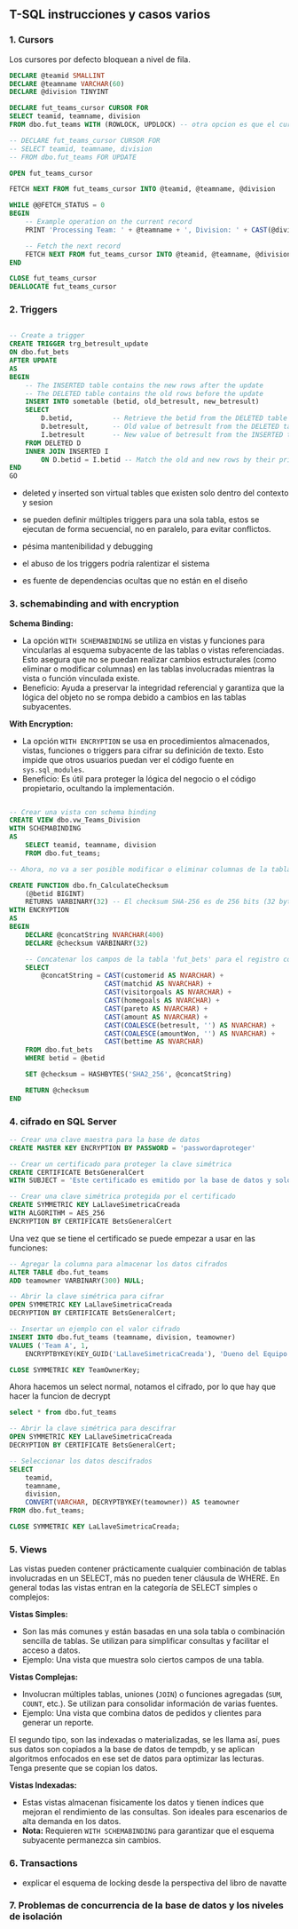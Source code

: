 ## T-SQL instrucciones y casos varios

### 1. Cursors 

Los cursores por defecto bloquean a nivel de fila. 

```sql
DECLARE @teamid SMALLINT
DECLARE @teamname VARCHAR(60)
DECLARE @division TINYINT

DECLARE fut_teams_cursor CURSOR FOR
SELECT teamid, teamname, division
FROM dbo.fut_teams WITH (ROWLOCK, UPDLOCK) -- otra opcion es que el cursor sea para update

-- DECLARE fut_teams_cursor CURSOR FOR
-- SELECT teamid, teamname, division
-- FROM dbo.fut_teams FOR UPDATE

OPEN fut_teams_cursor

FETCH NEXT FROM fut_teams_cursor INTO @teamid, @teamname, @division

WHILE @@FETCH_STATUS = 0
BEGIN
    -- Example operation on the current record
    PRINT 'Processing Team: ' + @teamname + ', Division: ' + CAST(@division AS VARCHAR)

    -- Fetch the next record
    FETCH NEXT FROM fut_teams_cursor INTO @teamid, @teamname, @division
END

CLOSE fut_teams_cursor
DEALLOCATE fut_teams_cursor
```

### 2. Triggers

```sql

-- Create a trigger 
CREATE TRIGGER trg_betresult_update
ON dbo.fut_bets
AFTER UPDATE
AS
BEGIN
    -- The INSERTED table contains the new rows after the update
    -- The DELETED table contains the old rows before the update
    INSERT INTO sometable (betid, old_betresult, new_betresult)
    SELECT 
        D.betid,          -- Retrieve the betid from the DELETED table
        D.betresult,      -- Old value of betresult from the DELETED table
        I.betresult       -- New value of betresult from the INSERTED table
    FROM DELETED D
    INNER JOIN INSERTED I
        ON D.betid = I.betid -- Match the old and new rows by their primary key
END
GO
```

- deleted y inserted son virtual tables que existen solo dentro del contexto y sesion  

- se pueden definir múltiples triggers para una sola tabla, estos se ejecutan de forma secuencial, no en paralelo, para evitar conflictos. 

- pésima mantenibilidad y debugging 

- el abuso de los triggers podría ralentizar el sistema 

- es fuente de dependencias ocultas que no están en el diseño 


### 3. schemabinding and with encryption

**Schema Binding:**
   - La opción `WITH SCHEMABINDING` se utiliza en vistas y funciones para vincularlas al esquema subyacente de las tablas o vistas referenciadas. Esto asegura que no se puedan realizar cambios estructurales (como eliminar o modificar columnas) en las tablas involucradas mientras la vista o función vinculada existe.
   - Beneficio: Ayuda a preservar la integridad referencial y garantiza que la lógica del objeto no se rompa debido a cambios en las tablas subyacentes. 


**With Encryption:**
   - La opción `WITH ENCRYPTION` se usa en procedimientos almacenados, vistas, funciones o triggers para cifrar su definición de texto. Esto impide que otros usuarios puedan ver el código fuente en `sys.sql_modules`.
   - Beneficio: Es útil para proteger la lógica del negocio o el código propietario, ocultando la implementación.

```sql

-- Crear una vista con schema binding
CREATE VIEW dbo.vw_Teams_Division
WITH SCHEMABINDING
AS
    SELECT teamid, teamname, division
    FROM dbo.fut_teams;

-- Ahora, no va a ser posible modificar o eliminar columnas de la tabla `fut_teams` mientras esta vista exista.

CREATE FUNCTION dbo.fn_CalculateChecksum
    (@betid BIGINT)
    RETURNS VARBINARY(32) -- El checksum SHA-256 es de 256 bits (32 bytes)
WITH ENCRYPTION
AS
BEGIN
    DECLARE @concatString NVARCHAR(400)
    DECLARE @checksum VARBINARY(32)

    -- Concatenar los campos de la tabla 'fut_bets' para el registro con la clave primaria proporcionada
    SELECT 
        @concatString = CAST(customerid AS NVARCHAR) + 
                        CAST(matchid AS NVARCHAR) + 
                        CAST(visitorgoals AS NVARCHAR) + 
                        CAST(homegoals AS NVARCHAR) + 
                        CAST(pareto AS NVARCHAR) + 
                        CAST(amount AS NVARCHAR) + 
                        CAST(COALESCE(betresult, '') AS NVARCHAR) + 
                        CAST(COALESCE(amountWon, '') AS NVARCHAR) + 
                        CAST(bettime AS NVARCHAR)
    FROM dbo.fut_bets
    WHERE betid = @betid

    SET @checksum = HASHBYTES('SHA2_256', @concatString)

    RETURN @checksum
END
```

### 4. cifrado en SQL Server

```sql 
-- Crear una clave maestra para la base de datos
CREATE MASTER KEY ENCRYPTION BY PASSWORD = 'passwordaproteger'

-- Crear un certificado para proteger la clave simétrica
CREATE CERTIFICATE BetsGeneralCert
WITH SUBJECT = 'Este certificado es emitido por la base de datos y solo funciona en la base de datos'

-- Crear una clave simétrica protegida por el certificado
CREATE SYMMETRIC KEY LaLlaveSimetricaCreada
WITH ALGORITHM = AES_256
ENCRYPTION BY CERTIFICATE BetsGeneralCert
```

Una vez que se tiene el certificado se puede empezar a usar en las funciones: 

```sql 
-- Agregar la columna para almacenar los datos cifrados
ALTER TABLE dbo.fut_teams
ADD teamowner VARBINARY(300) NULL;

-- Abrir la clave simétrica para cifrar
OPEN SYMMETRIC KEY LaLlaveSimetricaCreada
DECRYPTION BY CERTIFICATE BetsGeneralCert;

-- Insertar un ejemplo con el valor cifrado
INSERT INTO dbo.fut_teams (teamname, division, teamowner)
VALUES ('Team A', 1, 
    ENCRYPTBYKEY(KEY_GUID('LaLlaveSimetricaCreada'), 'Dueno del Equipo'));

CLOSE SYMMETRIC KEY TeamOwnerKey;
```

Ahora hacemos un select normal, notamos el cifrado, por lo que hay que hacer la funcion de decrypt

```sql
select * from dbo.fut_teams 

-- Abrir la clave simétrica para descifrar
OPEN SYMMETRIC KEY LaLlaveSimetricaCreada
DECRYPTION BY CERTIFICATE BetsGeneralCert;

-- Seleccionar los datos descifrados
SELECT 
    teamid,
    teamname,
    division,
    CONVERT(VARCHAR, DECRYPTBYKEY(teamowner)) AS teamowner
FROM dbo.fut_teams;

CLOSE SYMMETRIC KEY LaLlaveSimetricaCreada;
```

### 5. Views

Las vistas pueden contener prácticamente cualquier combinación de tablas involucradas en un SELECT, más no pueden tener cláusula de WHERE. En general todas las vistas entran en la categoría de SELECT simples o complejos: 

**Vistas Simples:**
   - Son las más comunes y están basadas en una sola tabla o combinación sencilla de tablas. Se utilizan para simplificar consultas y facilitar el acceso a datos. 
   - Ejemplo: Una vista que muestra solo ciertos campos de una tabla.

**Vistas Complejas:**
   - Involucran múltiples tablas, uniones (`JOIN`) o funciones agregadas (`SUM`, `COUNT`, etc.). Se utilizan para consolidar información de varias fuentes.
   - Ejemplo: Una vista que combina datos de pedidos y clientes para generar un reporte.

El segundo tipo, son las indexadas o materializadas, se les llama así, pues sus datos son copiados a la base de datos de tempdb, y se aplican algoritmos enfocados en ese set de datos para optimizar las lecturas. Tenga presente que se copian los datos. 

**Vistas Indexadas:**
   - Estas vistas almacenan físicamente los datos y tienen índices que mejoran el rendimiento de las consultas. Son ideales para escenarios de alta demanda en los datos.
   - **Nota:** Requieren `WITH SCHEMABINDING` para garantizar que el esquema subyacente permanezca sin cambios.


### 6. Transactions 

- explicar el esquema de locking desde la perspectiva del libro de navatte

### 7. Problemas de concurrencia de la base de datos y los niveles de isolación 




